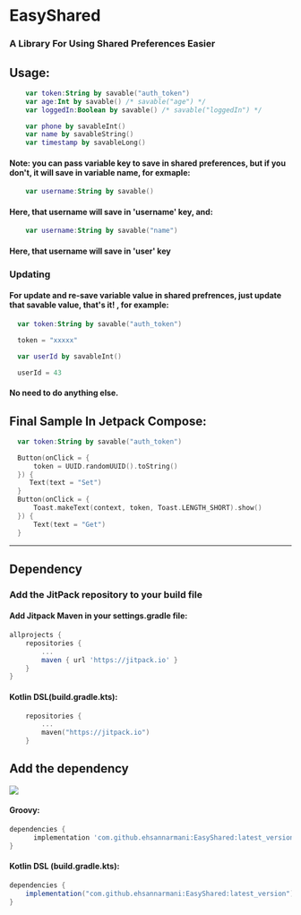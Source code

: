 # EasyShared

### A Library For Using Shared Preferences Easier

## Usage:

```kotlin
    var token:String by savable("auth_token")
    var age:Int by savable() /* savable("age") */
    var loggedIn:Boolean by savable() /* savable("loggedIn") */

    var phone by savableInt()
    var name by savableString()
    var timestamp by savableLong()
```

#### Note: you can pass variable key to save in shared preferences, but if you don't, it will save in variable name, for exmaple:

```kotlin
    var username:String by savable()
```
#### Here, that username will save in 'username' key, and:
```kotlin
    var username:String by savable("name")
```
#### Here, that username will save in 'user' key

### Updating
#### For update and re-save variable value in shared prefrences, just update that savable value, that's it! , for example:
```kotlin
  var token:String by savable("auth_token")

  token = "xxxxx"
```
```kotlin
  var userId by savableInt()

  userId = 43
```
#### No need to do anything else.


## Final Sample In Jetpack Compose:

```kotlin
  var token:String by savable("auth_token")

  Button(onClick = {
      token = UUID.randomUUID().toString()
  }) {
     Text(text = "Set")
  }
  Button(onClick = {
      Toast.makeText(context, token, Toast.LENGTH_SHORT).show()
  }) {
      Text(text = "Get")
  }
```

<hr/>

## Dependency

### Add the JitPack repository to your build file

#### Add Jitpack Maven in your settings.gradle file:

```groovy
allprojects {
    repositories {
        ...
        maven { url 'https://jitpack.io' }
    }
}
```

#### Kotlin DSL(build.gradle.kts):

```kotlin
    repositories {
        ...
        maven("https://jitpack.io")
    }   
```

## Add the dependency

[![](https://jitpack.io/v/ehsannarmani/EasyShared.svg)](https://jitpack.io/#ehsannarmani/EasyShared)

#### Groovy:
```groovy
dependencies {
      implementation 'com.github.ehsannarmani:EasyShared:latest_version'
}
```
#### Kotlin DSL (build.gradle.kts):
```groovy
dependencies {
    implementation("com.github.ehsannarmani:EasyShared:latest_version")
}
```

